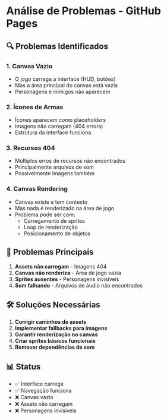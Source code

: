 # Análise de Problemas - GitHub Pages

## 🔍 Problemas Identificados

### 1. **Canvas Vazio**
- O jogo carrega a interface (HUD, botões)
- Mas a área principal do canvas está vazia
- Personagens e inimigos não aparecem

### 2. **Ícones de Armas**
- Ícones aparecem como placeholders
- Imagens não carregam (404 errors)
- Estrutura da interface funciona

### 3. **Recursos 404**
- Múltiplos erros de recursos não encontrados
- Principalmente arquivos de som
- Possivelmente imagens também

### 4. **Canvas Rendering**
- Canvas existe e tem contexto
- Mas nada é renderizado na área de jogo
- Problema pode ser com:
  - Carregamento de sprites
  - Loop de renderização
  - Posicionamento de objetos

## 🎯 Problemas Principais

1. **Assets não carregam** - Imagens 404
2. **Canvas não renderiza** - Área de jogo vazia
3. **Sprites ausentes** - Personagens invisíveis
4. **Som falhando** - Arquivos de áudio não encontrados

## 🛠️ Soluções Necessárias

1. **Corrigir caminhos de assets**
2. **Implementar fallbacks para imagens**
3. **Garantir renderização no canvas**
4. **Criar sprites básicos funcionais**
5. **Remover dependências de som**

## 📊 Status

- ✅ Interface carrega
- ✅ Navegação funciona
- ❌ Canvas vazio
- ❌ Assets não carregam
- ❌ Personagens invisíveis

